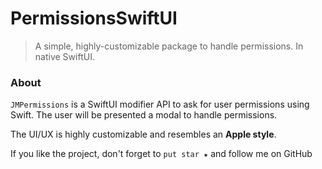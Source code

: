 # PermissionsSwiftUI
> A simple, highly-customizable package to handle permissions. In native SwiftUI.

### About
`JMPermissions` is a SwiftUI modifier API to ask for user permissions using Swift. The user will be presented a modal to handle permissions.

The UI/UX is highly customizable and resembles an **Apple style**.

If you like the project, don't forget to `put star ★` and follow me on GitHub

